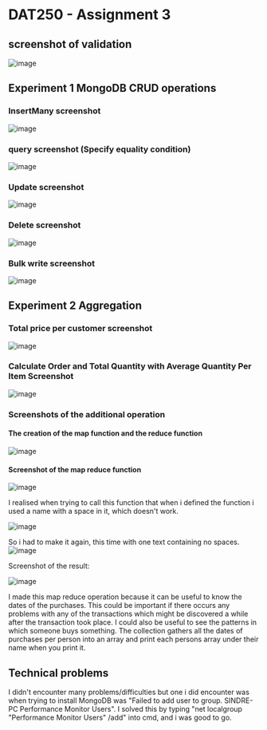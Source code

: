 
# DAT250 - Assignment 3


## screenshot of validation
![image](https://user-images.githubusercontent.com/50116138/133889450-b3b32734-d8c4-4484-b1fd-5b134c08eb97.png)


## Experiment 1 MongoDB CRUD operations

### InsertMany screenshot
![image](https://user-images.githubusercontent.com/50116138/133890349-d8bab4d2-bab2-4db3-a375-19bd69fc58b9.png)

### query screenshot (Specify equality condition)
![image](https://user-images.githubusercontent.com/50116138/133890470-f5487a34-0770-4eb1-a733-8d91dd8f79ae.png)

### Update screenshot
![image](https://user-images.githubusercontent.com/50116138/133890671-8a13ed52-3124-49a2-8a45-4b58e3da5694.png)

### Delete screenshot
![image](https://user-images.githubusercontent.com/50116138/133890721-6b3f6986-47ad-4b86-a24a-bc7c72d6f34a.png)

### Bulk write screenshot
![image](https://user-images.githubusercontent.com/50116138/133890787-1c14e809-994d-44d4-ac46-0c4bfbb441cd.png)

## Experiment 2 Aggregation

### Total price per customer screenshot
![image](https://user-images.githubusercontent.com/50116138/133891214-d1959c6c-7c1f-4e06-955f-52ed3bed8ccf.png)

### Calculate Order and Total Quantity with Average Quantity Per Item Screenshot
![image](https://user-images.githubusercontent.com/50116138/133891314-d5c483c7-7667-453d-aae9-2376bcec7b9d.png)

### Screenshots of the additional operation
#### The creation of the map function and the reduce function
![image](https://user-images.githubusercontent.com/50116138/133892086-cefa1752-c6bb-48af-8311-b10b0f3f6a8f.png)

#### Screenshot of the map reduce function
![image](https://user-images.githubusercontent.com/50116138/133892138-e644689a-cf4b-4a5c-8cd0-e1a052730859.png)

I realised when trying to call this function that when i defined the function i used a name with a space in it, which doesn't work.

![image](https://user-images.githubusercontent.com/50116138/133892219-3bbc2dc5-67cc-435d-ac8a-3544e10ce3a5.png)

So i had to make it again, this time with one text containing no spaces.
![image](https://user-images.githubusercontent.com/50116138/133892277-245d87ce-bed1-426a-b6af-38843c244f6a.png)

Screenshot of the result:

![image](https://user-images.githubusercontent.com/50116138/133892293-a8d92262-5866-485f-82aa-89f9169a0719.png)

I made this map reduce operation because it can be useful to know the dates of the purchases. 
This could be important if there occurs any problems with any of the transactions which might be discovered a while after the transaction took place.
I could also be useful to see the patterns in which someone buys something.
The collection gathers all the dates of purchases per person into an array and print each persons array under their name when you print it.


## Technical problems
I didn't encounter many problems/difficulties but one i did encounter was when trying to install MongoDB was "Failed to add user to group. <some numbers> SINDRE-PC Performance Monitor Users". I solved this by typing "net localgroup "Performance Monitor Users" /add" into cmd, and i was good to go.

